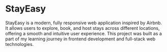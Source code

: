 # StayEasy
StayEasy is a modern, fully responsive web application inspired by Airbnb. It allows users to explore, book, and host stays across different locations, offering a smooth and intuitive user experience. This project was built as a part of my learning journey in frontend development and full-stack web technologies.
